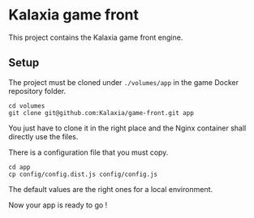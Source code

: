 Kalaxia game front
==================

This project contains the Kalaxia game front engine.

Setup
------

The project must be cloned under ``./volumes/app`` in the game Docker repository folder.

```
cd volumes
git clone git@github.com:Kalaxia/game-front.git app
```

You just have to clone it in the right place and the Nginx container shall directly use the files.

There is a configuration file that you must copy.

```
cd app
cp config/config.dist.js config/config.js
```

The default values are the right ones for a local environment.

Now your app is ready to go !
